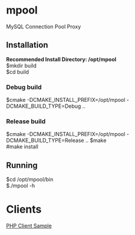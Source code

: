# mpool
MySQL Connection Pool Proxy
## Installation
**Recommended Install Directory: /opt/mpool**   
$mkdir build  
$cd build  
### Debug build
$cmake -DCMAKE_INSTALL_PREFIX=/opt/mpool -DCMAKE_BUILD_TYPE=Debug ..
### Release build
$cmake -DCMAKE_INSTALL_PREFIX=/opt/mpool -DCMAKE_BUILD_TYPE=Release ..
$make  
#make install  

## Running
$cd /opt/mpool/bin  
$./mpool -h  

# Clients
[PHP Client Sample](https://github.com/leyley/mpool/wiki/PHP-Client-Sample)